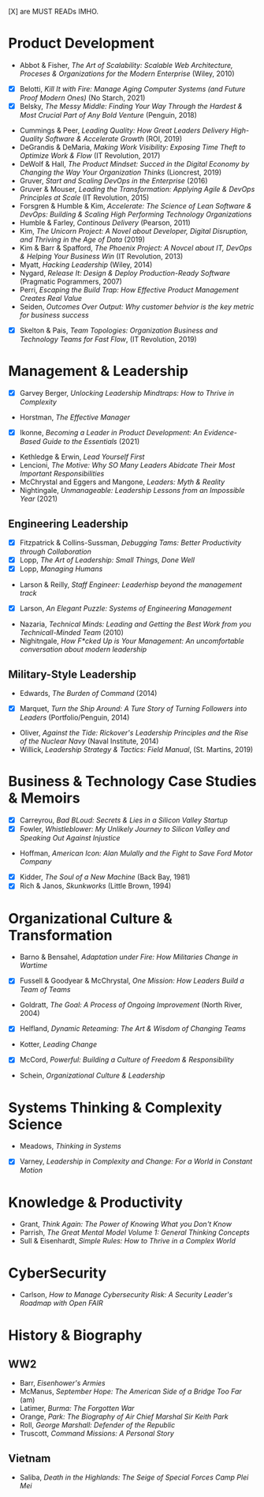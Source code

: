 [X] are MUST READs IMHO. 

# Product Development 
- Abbot & Fisher, _The Art of Scalability: Scalable Web Architecture, Proceses & Organizations for the Modern Enterprise_ (Wiley, 2010)
- [X] Belotti, _Kill It with Fire: Manage Aging Computer Systems (and Future Proof Modern Ones)_ (No Starch, 2021)
- [X]  Belsky, _The Messy Middle: Finding Your Way Through the Hardest & Most Crucial Part of Any Bold Venture_ (Penguin, 2018)
- Cummings & Peer, _Leading Quality: How Great Leaders Delivery High-Quality Software & Accelerate Growth_ (ROI, 2019)
- DeGrandis & DeMaria, _Making Work Visibility: Exposing Time Theft to Optimize Work & Flow_ (IT Revolution, 2017)
- DeWolf & Hall, _The Product Mindset: Succed in the Digital Economy by Changing the Way Your Organization Thinks_ (Lioncrest, 2019)
- Gruver, _Start and Scaling DevOps in the Enterprise_ (2016)
- Gruver & Mouser, _Leading the Transformation: Applying Agile & DevOps Principles at Scale_ (IT Revolution, 2015)
- Forsgren & Humble & Kim, _Accelerate: The Science of Lean Software & DevOps: Building & Scaling High Performing Technology Organizations_
- Humble & Farley, _Continous Delivery_ (Pearson, 2011)
- Kim, _The Unicorn Project: A Novel about Developer, Digital Disruption, and Thriving in the Age of Data_ (2019)
- Kim & Barr & Spafford, _The Phoenix Project: A Novcel about IT, DevOps  & Helping Your Business Win_ (IT Revolution, 2013)
- Myatt, _Hacking Leadership_ (Wiley, 2014)
- Nygard, _Release It: Design & Deploy Production-Ready Software_ (Pragmatic Pogrammers, 2007)
- Perri, _Escaping the Build Trap: How Effective Product Management Creates Real Value_
- Seiden, _Outcomes Over Output: Why customer behvior is the key metric for business success_
- [X] Skelton & Pais, _Team Topologies: Organization Business and Technology Teams for Fast Flow_, (IT Revolution, 2019)

# Management & Leadership
- [X]  Garvey Berger, _Unlocking Leadership Mindtraps: How to Thrive in Complexity_
- Horstman, _The Effective Manager_
- [X] Ikonne, _Becoming a Leader in Product Development: An Evidence-Based Guide to the Essentials_ (2021)
- Kethledge & Erwin, _Lead Yourself First_
- Lencioni, _The Motive: Why SO Many Leaders Abidcate Their Most Important Responsibilities_
- McChrystal and Eggers and Mangone, _Leaders: Myth & Reality_ 
- Nightingale, _Unmanageable: Leadership Lessons from an Impossible Year_ (2021) 

## Engineering Leadership
- [X] Fitzpatrick & Collins-Sussman, _Debugging Tams: Better Productivity through Collaboration_
- [X] Lopp, _The Art of Leadership: Small Things, Done Well_
- [X] Lopp, _Managing Humans_
- Larson & Reilly, _Staff Engineer: Leaderhisp beyond the management track_
- [X] Larson, _An Elegant Puzzle: Systems of Engineering Management_
- Nazaria, _Technical Minds: Leading and Getting the Best Work from you Technicall-Minded Team_ (2010)
- Nighitngale, _How F*cked Up is Your Management: An uncomfortable conversation about modern leadership_

## Military-Style Leadership
- Edwards, _The Burden of Command_ (2014)
- [X] Marquet, _Turn the Ship Around: A Ture Story of Turning Followers into Leaders_ (Portfolio/Penguin, 2014)
- Oliver, _Against the Tide: Rickover's Leadership Principles and the Rise of the Nuclear Navy_ (Naval Institute, 2014)
- Willick, _Leadership Strategy & Tactics: Field Manual_, (St. Martins, 2019)

# Business & Technology Case Studies & Memoirs
- [X] Carreyrou, _Bad BLoud: Secrets & Lies in a Silicon Valley Startup_
- [X] Fowler, _Whistleblower: My Unlikely Journey to Silicon Valley and Speaking Out Against Injustice_
- Hoffman, _American Icon: Alan Mulally and the Fight to Save Ford Motor Company_
- [X] Kidder, _The Soul of a New Machine_ (Back Bay, 1981)
- [X] Rich & Janos, _Skunkworks_ (Little Brown, 1994)

# Organizational Culture & Transformation
- Barno & Bensahel, _Adaptation under Fire: How Militaries Change in Wartime_
- [X] Fussell & Goodyear & McChrystal, _One Mission: How Leaders Build a Team of Teams_
- Goldratt, _The Goal: A Process of Ongoing Improvement_ (North River, 2004)
- [X] Helfland, _Dynamic Reteaming: The Art & Wisdom of Changing Teams_
- Kotter, _Leading Change_
- [X] McCord, _Powerful: Building a Culture of Freedom & Responsibility_
- Schein, _Organizational Culture & Leadership_

# Systems Thinking & Complexity Science
- Meadows, _Thinking in Systems_
- [X] Varney, _Leadership in Complexity and Change: For a World in Constant Motion_

# Knowledge & Productivity
- Grant, _Think Again: The Power of Knowing What you Don't Know_
- Parrish, _The Great Mental Model Volume 1: General Thinking Concepts_
- Sull & Eisenhardt, _Simple Rules: How to Thrive in a Complex World_

# CyberSecurity
- Carlson, _How to Manage Cybersecurity Risk: A Security Leader's Roadmap with Open FAIR_

# History & Biography
## WW2
- Barr, _Eisenhower's Armies_
- McManus, _September Hope: The American Side of a Bridge Too Far_ (am)
- Latimer, _Burma: The Forgotten War_ 
- Orange, _Park: The Biography of Air Chief Marshal Sir Keith Park_
- Roll, _George Marshall: Defender of the Republic_
- Truscott, _Command Missions: A Personal Story_

## Vietnam
- Saliba, _Death in the Highlands: The Seige of Special Forces Camp Plei Mei_
